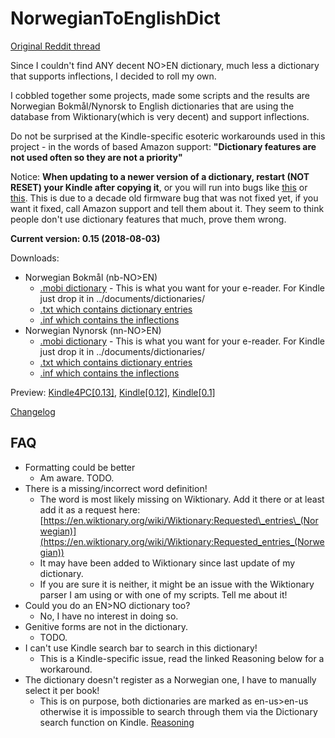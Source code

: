# NorwegianToEnglishDict

[Original Reddit thread](https://www.reddit.com/r/norsk/comments/8woal0/nbnoen_dictionarynorsk_ordbok_for_kindle_and/)

Since I couldn't find ANY decent NO>EN dictionary, much less a dictionary that supports inflections, I decided to roll my own.

I cobbled together some projects, made some scripts and the results are Norwegian Bokmål/Nynorsk to English dictionaries that are using the database from Wiktionary(which is very decent) and support inflections.

Do not be surprised at the Kindle-specific esoteric workarounds used in this project - in the words of based Amazon support: **"Dictionary features are not used often so they are not a priority"**

Notice: **When updating to a newer version of a dictionary, restart (NOT RESET) your Kindle after copying it**, or you will run into bugs like [this](https://i.imgur.com/Tj8twU9.png) or [this](https://i.imgur.com/MKUdcEB.png). This is due to a decade old firmware bug that was not fixed yet, if you want it fixed, call Amazon support and tell them about it. They seem to think people don't use dictionary features that much, prove them wrong.

**Current version: 0.15 (2018-08-03)**

Downloads:

* Norwegian Bokmål (nb-NO>EN)
   * [.mobi dictionary](https://gitlab.com/C0rn3j/NorwegianToEnglishDict/blob/master/4_finalDictionary/nb-NOtoENdictionary.mobi) \- This is what you want for your e-reader. For Kindle just drop it in ../documents/dictionaries/
   * [.txt which contains dictionary entries](https://gitlab.com/C0rn3j/NorwegianToEnglishDict/blob/master/4_finalDictionary/nb-NOtoENdictionary.txt)
   * [.inf which contains the inflections](https://gitlab.com/C0rn3j/NorwegianToEnglishDict/blob/master/4_finalDictionary/nb-NOtoENdictionary.inf)
* Norwegian Nynorsk (nn-NO>EN)
   * [.mobi dictionary](https://gitlab.com/C0rn3j/NorwegianToEnglishDict/blob/master/4_finalDictionary/nn-NOtoENdictionary.mobi) \- This is what you want for your e-reader. For Kindle just drop it in ../documents/dictionaries/
   * [.txt which contains dictionary entries](https://gitlab.com/C0rn3j/NorwegianToEnglishDict/blob/master/4_finalDictionary/nn-NOtoENdictionary.txt)
   * [.inf which contains the inflections](https://gitlab.com/C0rn3j/NorwegianToEnglishDict/blob/master/4_finalDictionary/nn-NOtoENdictionary.inf)


Preview: [Kindle4PC[0.13]](https://i.imgur.com/JPE2LzQ.png), [Kindle[0.12]](https://i.imgur.com/oqwwjdA.png), [Kindle[0.1]](https://i.imgur.com/EJ23F8b.png)

[Changelog](https://gitlab.com/C0rn3j/NorwegianToEnglishDict/tags)

## FAQ

* Formatting could be better
   * Am aware. TODO.
* There is a missing/incorrect word definition!
   * The word is most likely missing on Wiktionary. Add it there or at least add it as a request here: [https://en.wiktionary.org/wiki/Wiktionary:Requested\_entries\_(Norwegian)](https://en.wiktionary.org/wiki/Wiktionary:Requested_entries_(Norwegian))
   * It may have been added to Wiktionary since last update of my dictionary.
   * If you are sure it is neither, it might be an issue with the Wiktionary parser I am using or with one of my scripts. Tell me about it!
* Could you do an EN>NO dictionary too?
   * No, I have no interest in doing so.
* Genitive forms are not in the dictionary.
   * TODO.
* I can't use Kindle search bar to search in this dictionary!
   * This is a Kindle-specific issue, read the linked Reasoning below for a workaround.
* The dictionary doesn't register as a Norwegian one, I have to manually select it per book!
   * This is on purpose, both dictionaries are marked as en-us>en-us otherwise it is impossible to search through them via the Dictionary search function on Kindle. [Reasoning](https://www.mobileread.com/forums/showthread.php?t=305372)